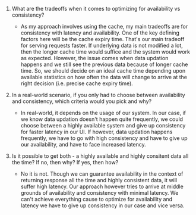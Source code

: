 1. What are the tradeoffs when it comes to optimizing for availability vs consistency?
    - As my approach involves using the cache, my main tradeoffs are for consistency with latency and availability. One of the key defining factors here will be the cache expiry time. That's our main tradeoff for serving requests faster. If underlying data is not modified a lot, then the longer cache time would suffice and the system would work as expected. However, the issue comes when data updation happens and we still see the previous data because of longer cache time. So, we should decide on an ideal cache time depending upon available statistics on how often the data will change to arrive at the right decision (i.e. precise cache expiry time).

2. In a real-world scenario, if you only had to choose between availability and consistency, which criteria would you pick and why?
    - In real-world, it depends on the usage of our system. In our case, if we know data updation doesn't happen quite frequently, we could choose between a highly available system and give up consistency for faster latency in our UI. If however, data updation happens frequently, we have to go with high consistency and have to give up our availability, and have to face increased latency.

3. Is it possible to get both - a highly available and highly consitent data all the time? If no, then why? If yes, then how?
    - No it is not. Though we can guarantee availability in the context of returning response all the time and highly consistent data, it will suffer high latency. Our approach however tries to arrive at middle grounds of availability and consistency with minimal latency. We can't achieve everything cause to optimize for availability and latency we have to give up consistency in our case and vice versa.